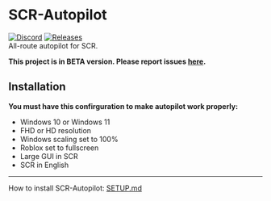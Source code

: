 # SCR-Autopilot
[![Discord](https://img.shields.io/discord/806191973362040893.svg?label=&logo=discord&logoColor=ffffff&color=7389D8&labelColor=6A7EC1)](https://discord.gg/jtQ2R8cxWq)
[![Releases](https://img.shields.io/github/v/release/scr-autopilot/scr-autopilot)](https://github.com/MaTY-MT/scr-autopilot/releases)
<br>
All-route autopilot for SCR.

**This project is in BETA version. Please report issues [here](https://github.com/MaTY-MT/scr-autopilot/issues).**

## Installation
**You must have this confirguration to make autopilot work properly:**

 - Windows 10 or Windows 11
 - FHD or HD resolution
 - Windows scaling set to 100%
 - Roblox set to fullscreen
 - Large GUI in SCR
 - SCR in English
-----
 How to install SCR-Autopilot: [SETUP.md](https://github.com/scr-autopilot/scr-autopilot/blob/main/SETUP.md)

